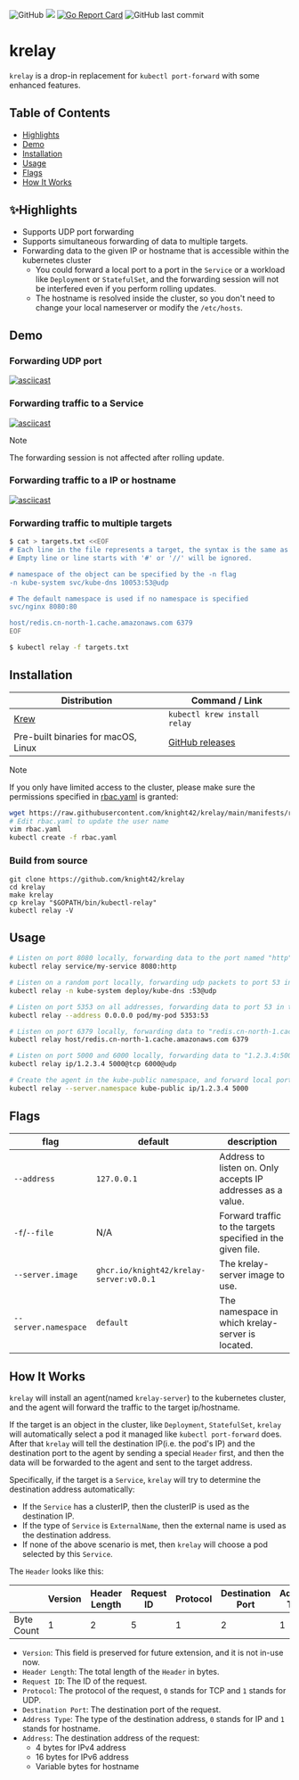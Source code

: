![GitHub](https://img.shields.io/github/license/knight42/krelay)
![](https://github.com/knight42/krelay/actions/workflows/test.yml/badge.svg)
[![Go Report Card](https://goreportcard.com/badge/github.com/knight42/krelay)](https://goreportcard.com/report/github.com/knight42/krelay)
![GitHub last commit](https://img.shields.io/github/last-commit/knight42/krelay)

# krelay

`krelay` is a drop-in replacement for `kubectl port-forward` with some enhanced features.

## Table of Contents

- [Highlights](#highlights)
- [Demo](#demo)
- [Installation](#installation)
- [Usage](#usage)
- [Flags](#flags)
- [How It Works](#how-it-works)

## ✨Highlights

* Supports UDP port forwarding
* Supports simultaneous forwarding of data to multiple targets.
* Forwarding data to the given IP or hostname that is accessible within the kubernetes cluster
  * You could forward a local port to a port in the `Service` or a workload like `Deployment` or `StatefulSet`, and the forwarding session will not be interfered even if you perform rolling updates.
  * The hostname is resolved inside the cluster, so you don't need to change your local nameserver or modify the `/etc/hosts`.

## Demo

### Forwarding UDP port

[![asciicast](https://asciinema.org/a/452745.svg)](https://asciinema.org/a/452745)

### Forwarding traffic to a Service

[![asciicast](https://asciinema.org/a/452747.svg)](https://asciinema.org/a/452747)

> [!NOTE]
> The forwarding session is not affected after rolling update.

### Forwarding traffic to a IP or hostname

[![asciicast](https://asciinema.org/a/452749.svg)](https://asciinema.org/a/452749)

### Forwarding traffic to multiple targets

```bash
$ cat > targets.txt <<EOF
# Each line in the file represents a target, the syntax is the same as the command line.
# Empty line or line starts with '#' or '//' will be ignored.

# namespace of the object can be specified by the -n flag
-n kube-system svc/kube-dns 10053:53@udp

# The default namespace is used if no namespace is specified
svc/nginx 8080:80

host/redis.cn-north-1.cache.amazonaws.com 6379
EOF

$ kubectl relay -f targets.txt
```

## Installation

| Distribution                           | Command / Link                                                 |
|----------------------------------------|----------------------------------------------------------------|
| [Krew](https://krew.sigs.k8s.io/)      | `kubectl krew install relay`                                   |
| Pre-built binaries for macOS, Linux    | [GitHub releases](https://github.com/knight42/krelay/releases) |

> [!NOTE]
> If you only have limited access to the cluster, please make sure the permissions specified in [rbac.yaml](./manifests/rbac.yaml)
is granted:

```bash
wget https://raw.githubusercontent.com/knight42/krelay/main/manifests/rbac.yaml
# Edit rbac.yaml to update the user name
vim rbac.yaml
kubectl create -f rbac.yaml
```

### Build from source

```
git clone https://github.com/knight42/krelay
cd krelay
make krelay
cp krelay "$GOPATH/bin/kubectl-relay"
kubectl relay -V
```

## Usage

```bash
# Listen on port 8080 locally, forwarding data to the port named "http" in the service
kubectl relay service/my-service 8080:http

# Listen on a random port locally, forwarding udp packets to port 53 in a pod selected by the deployment
kubectl relay -n kube-system deploy/kube-dns :53@udp

# Listen on port 5353 on all addresses, forwarding data to port 53 in the pod
kubectl relay --address 0.0.0.0 pod/my-pod 5353:53

# Listen on port 6379 locally, forwarding data to "redis.cn-north-1.cache.amazonaws.com:6379" from the cluster
kubectl relay host/redis.cn-north-1.cache.amazonaws.com 6379

# Listen on port 5000 and 6000 locally, forwarding data to "1.2.3.4:5000" and "1.2.3.4:6000" from the cluster
kubectl relay ip/1.2.3.4 5000@tcp 6000@udp

# Create the agent in the kube-public namespace, and forward local port 5000 to "1.2.3.4:5000"
kubectl relay --server.namespace kube-public ip/1.2.3.4 5000
```

## Flags

| flag                 | default                                 | description                                                 |
|----------------------|-----------------------------------------|-------------------------------------------------------------|
| `--address`          | `127.0.0.1`                             | Address to listen on. Only accepts IP addresses as a value. |
| `-f`/`--file`        | N/A                                     | Forward traffic to the targets specified in the given file. |
| `--server.image`     | `ghcr.io/knight42/krelay-server:v0.0.1` | The krelay-server image to use.                             |
| `--server.namespace` | `default`                               | The namespace in which krelay-server is located.            |

## How It Works

`krelay` will install an agent(named `krelay-server`) to the kubernetes cluster, and the agent will forward the traffic to the target ip/hostname.

If the target is an object in the cluster, like `Deployment`, `StatefulSet`, `krelay` will automatically select a pod it managed like `kubectl port-forward` does.
After that `krelay` will tell the destination IP(i.e. the pod's IP) and the destination port to the agent by sending a special `Header` first,
and then the data will be forwarded to the agent and sent to the target address.

Specifically, if the target is a `Service`, `krelay` will try to determine the destination address automatically:
* If the `Service` has a clusterIP, then the clusterIP is used as the destination IP.
* If the type of `Service` is `ExternalName`, then the external name is used as the destination address.
* If none of the above scenario is met, then `krelay` will choose a pod selected by this `Service`.

The `Header` looks like this:

|            | Version | Header Length | Request ID | Protocol | Destination Port | Address Type | Address  |
|------------|---------|---------------|------------|----------|------------------|--------------|----------|
| Byte Count | 1       | 2             | 5          | 1        | 2                | 1            | Variable |

* `Version`: This field is preserved for future extension, and it is not in-use now.
* `Header Length`: The total length of the `Header` in bytes.
* `Request ID`: The ID of the request.
* `Protocol`: The protocol of the request, `0` stands for TCP and `1` stands for UDP.
* `Destination Port`: The destination port of the request.
* `Address Type`: The type of the destination address, `0` stands for IP and `1` stands for hostname.
* `Address`: The destination address of the request:
  * 4 bytes for IPv4 address
  * 16 bytes for IPv6 address
  * Variable bytes for hostname
